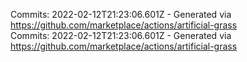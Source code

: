 Commits: 2022-02-12T21:23:06.601Z - Generated via https://github.com/marketplace/actions/artificial-grass
<br>
Commits: 2022-02-12T21:23:06.601Z - Generated via https://github.com/marketplace/actions/artificial-grass
<br>
